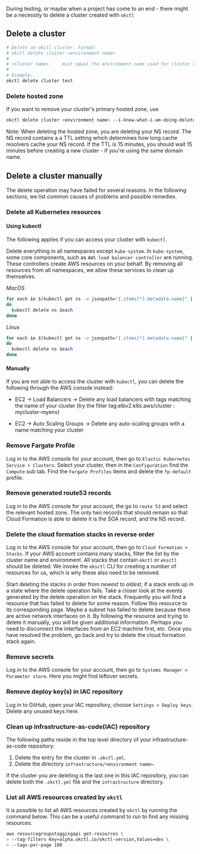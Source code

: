 During testing, or maybe when a project has come to an end - there might be a necessity to delete a cluster created with
`okctl`

## Delete a cluster

```bash
# Delete an okctl cluster. Format:
# okctl delete cluster <environment name>
#
# <cluster name>     must equal the environment name used for cluster creation.
#
# Example:
okctl delete cluster test
```

### Delete hosted zone

If you want to remove your cluster's primary hosted zone, use

```bash
okctl delete cluster <environment name> --i-know-what-i-am-doing-delete-hosted-zone-and-records true 
```

Note: When deleting the hosted zone, you are deleting your NS record. The NS record contains a
a TTL setting which determines how long cache resolvers cache your NS record. If the TTL is 15
minutes, you should wait 15 minutes before creating a new cluster - if you're using the same
domain name.

## Delete a cluster manually

The delete operation may have failed for several reasons. In the following sections, we list common causes of problems
and possible remedies.

### Delete all Kubernetes resources

#### Using kubectl

The following applies if you can access your cluster with `kubectl`.

Delete everything in all namespaces except `kube-system`. In `kube-system`, some core components, such as 
`AWS load balancer controller` are running. These controllers create AWS resources on your behalf. By removing all 
resources from all namespaces, we allow these services to clean up themselves.

*MacOS*

```bash
for each in $(kubectl get ns -o jsonpath="{.items[*].metadata.name}" | grep -v kube-system);
do
  kubectl delete ns $each
done
```

*Linux*

```bash
for each in $(kubectl get ns -o jsonpath="{.items[*].metadata.name}" | tr ' ' \\n | grep -v kube-system);
do
  kubectl delete ns $each
done
```

#### Manually

If you are not able to access the cluster with `kubectl`, you can delete the following through the AWS console instead:

* EC2 -> Load Balancers -> Delete any load balancers with tags matching the name of your cluster (try the filter
tag:elbv2.k8s.aws/cluster : mycluster-myenv)

* EC2 -> Auto Scaling Groups -> Delete any auto-scaling groups with a name matching your cluster


### Remove Fargate Profile

Log in to the AWS console for your account, then go to `Elastic Kubernetes Service > Clusters`. Select your cluster, 
then in the `Configuration` find the `Compute` sub tab. Find the `Fargate Profiles` items and delete the `fp-default` 
profile.

### Remove generated route53 records

Log in to the AWS console for your account, the go to `route 53` and select the relevant hosted zone. The only two
records that should remain so that Cloud Formation is able to delete it is the SOA record, and the NS record.

### Delete the cloud formation stacks in reverse order

Log in to the AWS console for your account, then go to `Cloud Formation > Stacks`. If your AWS account contains many 
stacks, filter the list by the cluster name and environment. All stacks that contain `okctl` or `eksctl` should be deleted. We invoke the `eksctl` CLI for creating a number of resources for us, which is why these also need to be removed.

Start deleting the stacks in order from _newest_ to _oldest_, if a stack ends up in a state where the delete operation
fails. Take a closer look at the events generated by the delete operation on the stack. Frequently you will find a 
resource that has failed to delete for some reason. Follow this resource to its corresponding page. Maybe a subnet has 
failed to delete because there are active network interfaces on it. By following the resource and trying to delete it 
manually, you will be given additional information. Perhaps you need to disconnect the interfaces from an EC2 machine
first, etc. Once you have resolved the problem, go back and try to delete the cloud formation stack again.

### Remove secrets

Log in to the AWS console for your account, then go to `Systems Manager > Parameter store`. Here you might find leftover
secrets. 

### Remove deploy key(s) in IAC repository

Log in to GitHub, open your IAC repository, choose `Settings > Deploy keys`. Delete any unused keys here.

### Clean up infrastructure-as-code(IAC) repository

The following paths reside in the top level directory of your infrastructure-as-code repository:

1. Delete the entry for the cluster in `.okctl.yml`.
1. Delete the directory `infrastructure/<environment name>`.

If the cluster you are deleting is the last one in this IAC repository, you can delete both the `.okctl.yml` file and
the `infrastructure` directory.

### List all AWS resources created by `okctl`

It is possible to list all AWS resources created by `okctl` by running the command below. This can be a useful command to run to find any missing resources.

```bash
aws resourcegroupstaggingapi get-resources \
> --tag-filters Key=alpha.okctl.io/okctl-version,Values=dev \
> --tags-per-page 100
```

